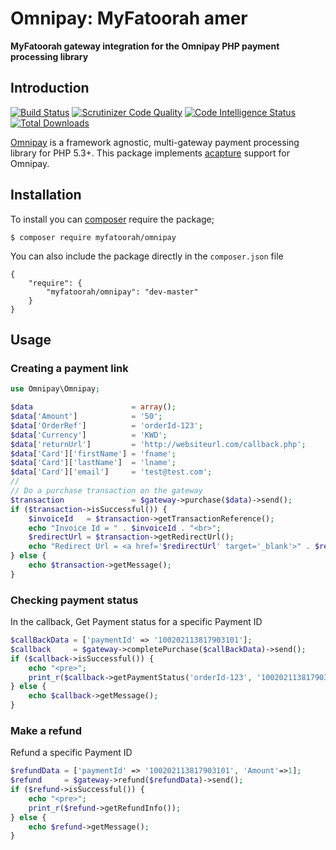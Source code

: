 # Omnipay: MyFatoorah amer

**MyFatoorah gateway integration for the Omnipay PHP payment processing library**

## Introduction

[![Build Status](https://scrutinizer-ci.com/g/my-fatoorah/omnipay-myfatoorah/badges/build.png?b=master)](https://scrutinizer-ci.com/g/my-fatoorah/omnipay-myfatoorah/build-status/master)
[![Scrutinizer Code Quality](https://scrutinizer-ci.com/g/my-fatoorah/omnipay-myfatoorah/badges/quality-score.png?b=master)](https://scrutinizer-ci.com/g/my-fatoorah/omnipay-myfatoorah/?branch=master)
[![Code Intelligence Status](https://scrutinizer-ci.com/g/my-fatoorah/omnipay-myfatoorah/badges/code-intelligence.svg?b=master)](https://scrutinizer-ci.com/code-intelligence)
[![Total Downloads](http://poser.pugx.org/myfatoorah/omnipay/downloads)](https://packagist.org/packages/myfatoorah/omnipay)

[Omnipay](https://github.com/thephpleague/omnipay) is a framework agnostic, multi-gateway payment
processing library for PHP 5.3+. This package implements [acapture](https://www.acapture.com/) support for Omnipay.

## Installation

To install you can [composer](http://getcomposer.org/) require the package;

```
$ composer require myfatoorah/omnipay
```

You can also include the package directly in the `composer.json` file
```
{
    "require": {
        "myfatoorah/omnipay": "dev-master"
    }
}
```
## Usage

### Creating a payment link

```php
use Omnipay\Omnipay;

$data                      = array();
$data['Amount']            = '50';
$data['OrderRef']          = 'orderId-123'; 
$data['Currency']          = 'KWD';
$data['returnUrl']         = 'http://websiteurl.com/callback.php';
$data['Card']['firstName'] = 'fname';
$data['Card']['lastName']  = 'lname';
$data['Card']['email']     = 'test@test.com';
//
// Do a purchase transaction on the gateway
$transaction               = $gateway->purchase($data)->send();
if ($transaction->isSuccessful()) {
    $invoiceId   = $transaction->getTransactionReference();
    echo "Invoice Id = " . $invoiceId . "<br>";
    $redirectUrl = $transaction->getRedirectUrl();
    echo "Redirect Url = <a href='$redirectUrl' target='_blank'>" . $redirectUrl . "</a><br>";
} else {
    echo $transaction->getMessage();
}
```
### Checking payment status

In the callback, Get Payment status for a specific Payment ID

```php
$callBackData = ['paymentId' => '100202113817903101'];
$callback     = $gateway->completePurchase($callBackData)->send();
if ($callback->isSuccessful()) {
    echo "<pre>";
    print_r($callback->getPaymentStatus('orderId-123', '100202113817903101'));
} else {
    echo $callback->getMessage();
}
```
### Make a refund

Refund a specific Payment ID

```php
$refundData = ['paymentId' => '100202113817903101', 'Amount'=>1];
$refund     = $gateway->refund($refundData)->send();
if ($refund->isSuccessful()) {
    echo "<pre>";
    print_r($refund->getRefundInfo());
} else {
    echo $refund->getMessage();
}

```
